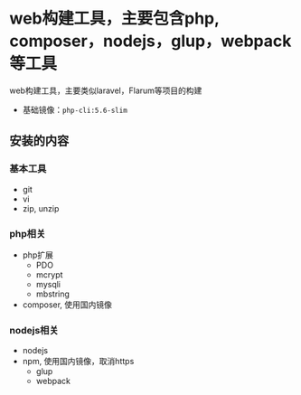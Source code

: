 # web构建工具，主要包含php, composer，nodejs，glup，webpack等工具

web构建工具，主要类似laravel，Flarum等项目的构建

- 基础镜像：`php-cli:5.6-slim`

## 安装的内容

### 基本工具

- git
- vi
- zip, unzip

### php相关

- php扩展 
  - PDO
  - mcrypt
  - mysqli
  - mbstring
- composer, 使用国内镜像

### nodejs相关

- nodejs 
- npm, 使用国内镜像，取消https
  - glup 
  - webpack 


